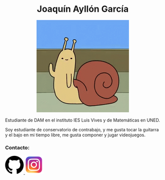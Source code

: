 <h1 align="center">Joaquín Ayllón García</h1>
<p align="center">
<img loading="lazy" src="hi-hello.gif" height="300">
</p>

Estudiante de DAM en el instituto IES Luis Vives y de Matemáticas en UNED. 

Soy estudiante de conservatorio de contrabajo, y me gusta tocar la guitarra y el bajo en mi tiempo libre, me gusta componer y jugar videojuegos.

### Contacto:

<a href="https://github.com/JoaquinAyG" target="_blank">
<img loading="lazy" src="GitHub.png" height="60">
</a>
<a href="https://www.instagram.com/ayllon__" target="_blank">
<img loading="lazy" src="Instagram.png" height= "60">
</a>